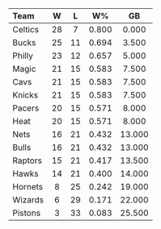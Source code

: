 | Team                             |  W  |  L  |  W%   |   GB   |
|:---------------------------------|:---:|:---:|:-----:|:------:|
| [](/r/bostonceltics) Celtics     | 28  |  7  | 0.800 | 0.000  |
| [](/r/mkebucks) Bucks            | 25  | 11  | 0.694 | 3.500  |
| [](/r/sixers) Philly             | 23  | 12  | 0.657 | 5.000  |
| [](/r/orlandomagic) Magic        | 21  | 15  | 0.583 | 7.500  |
| [](/r/clevelandcavs) Cavs        | 21  | 15  | 0.583 | 7.500  |
| [](/r/nyknicks) Knicks           | 21  | 15  | 0.583 | 7.500  |
| [](/r/pacers) Pacers             | 20  | 15  | 0.571 | 8.000  |
| [](/r/heat) Heat                 | 20  | 15  | 0.571 | 8.000  |
| [](/r/gonets) Nets               | 16  | 21  | 0.432 | 13.000 |
| [](/r/chicagobulls) Bulls        | 16  | 21  | 0.432 | 13.000 |
| [](/r/torontoraptors) Raptors    | 15  | 21  | 0.417 | 13.500 |
| [](/r/atlantahawks) Hawks        | 14  | 21  | 0.400 | 14.000 |
| [](/r/charlottehornets) Hornets  |  8  | 25  | 0.242 | 19.000 |
| [](/r/washingtonwizards) Wizards |  6  | 29  | 0.171 | 22.000 |
| [](/r/detroitpistons) Pistons    |  3  | 33  | 0.083 | 25.500 |